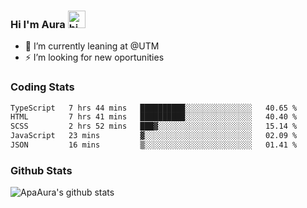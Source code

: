 ### Hi I'm Aura <img src="https://user-images.githubusercontent.com/1303154/88677602-1635ba80-d120-11ea-84d8-d263ba5fc3c0.gif" width="28px" alt="hi">

- 🔭 I’m currently leaning at @UTM
- ⚡ I’m looking for new oportunities


### Coding Stats

<!--START_SECTION:waka-->

```txt
TypeScript   7 hrs 44 mins   ██████████░░░░░░░░░░░░░░░   40.65 %
HTML         7 hrs 41 mins   ██████████░░░░░░░░░░░░░░░   40.40 %
SCSS         2 hrs 52 mins   ███▓░░░░░░░░░░░░░░░░░░░░░   15.14 %
JavaScript   23 mins         ▓░░░░░░░░░░░░░░░░░░░░░░░░   02.09 %
JSON         16 mins         ▒░░░░░░░░░░░░░░░░░░░░░░░░   01.41 %
```

<!--END_SECTION:waka-->

### Github Stats

![ApaAura's github stats](https://github-readme-stats.vercel.app/api?username=ApaAura&count_private=true&theme=tokyonight&hide=contribs,prs)
